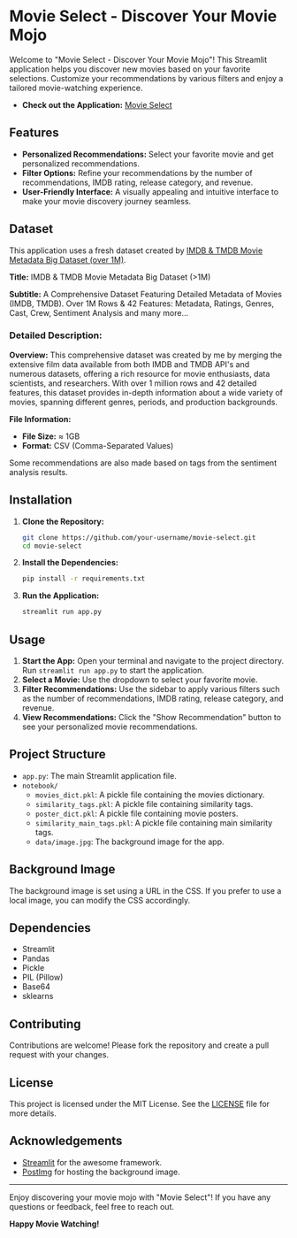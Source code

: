 
# Movie Select - Discover Your Movie Mojo

Welcome to "Movie Select - Discover Your Movie Mojo"! This Streamlit application helps you discover new movies based on your favorite selections. Customize your recommendations by various filters and enjoy a tailored movie-watching experience.

- **Check out the Application:** [Movie Select](https://huggingface.co/spaces/Shubham235/MovieSelect)

## Features

- **Personalized Recommendations:** Select your favorite movie and get personalized recommendations.
- **Filter Options:** Refine your recommendations by the number of recommendations, IMDB rating, release category, and revenue.
- **User-Friendly Interface:** A visually appealing and intuitive interface to make your movie discovery journey seamless.

## Dataset

This application uses a fresh dataset created by [IMDB & TMDB Movie Metadata Big Dataset (over 1M)](https://www.kaggle.com/datasets/shubhamchandra235/imdb-and-tmdb-movie-metadata-big-dataset-1m).

**Title:** IMDB & TMDB Movie Metadata Big Dataset (>1M)

**Subtitle:** A Comprehensive Dataset Featuring Detailed Metadata of Movies (IMDB, TMDB). Over 1M Rows & 42 Features: Metadata, Ratings, Genres, Cast, Crew, Sentiment Analysis and many more…

### Detailed Description:

**Overview:** This comprehensive dataset was created by me by merging the extensive film data available from both IMDB and TMDB API's and numerous datasets, offering a rich resource for movie enthusiasts, data scientists, and researchers. With over 1 million rows and 42 detailed features, this dataset provides in-depth information about a wide variety of movies, spanning different genres, periods, and production backgrounds.

**File Information:**

- **File Size:** ≈ 1GB
- **Format:** CSV (Comma-Separated Values)

Some recommendations are also made based on tags from the sentiment analysis results.

## Installation

1. **Clone the Repository:**
   ```sh
   git clone https://github.com/your-username/movie-select.git
   cd movie-select
   ```

2. **Install the Dependencies:**
   ```sh
   pip install -r requirements.txt
   ```

3. **Run the Application:**
   ```sh
   streamlit run app.py
   ```

## Usage

1. **Start the App:** Open your terminal and navigate to the project directory. Run `streamlit run app.py` to start the application.
2. **Select a Movie:** Use the dropdown to select your favorite movie.
3. **Filter Recommendations:** Use the sidebar to apply various filters such as the number of recommendations, IMDB rating, release category, and revenue.
4. **View Recommendations:** Click the "Show Recommendation" button to see your personalized movie recommendations.

## Project Structure

- `app.py`: The main Streamlit application file.
- `notebook/`
  - `movies_dict.pkl`: A pickle file containing the movies dictionary.
  - `similarity_tags.pkl`: A pickle file containing similarity tags.
  - `poster_dict.pkl`: A pickle file containing movie posters.
  - `similarity_main_tags.pkl`: A pickle file containing main similarity tags.
  - `data/image.jpg`: The background image for the app.

## Background Image

The background image is set using a URL in the CSS. If you prefer to use a local image, you can modify the CSS accordingly.

## Dependencies

- Streamlit
- Pandas
- Pickle
- PIL (Pillow)
- Base64
- sklearns

## Contributing

Contributions are welcome! Please fork the repository and create a pull request with your changes.

## License

This project is licensed under the MIT License. See the [LICENSE](LICENSE) file for more details.

## Acknowledgements

- [Streamlit](https://streamlit.io/) for the awesome framework.
- [PostImg](https://postimg.cc/) for hosting the background image.

---

Enjoy discovering your movie mojo with "Movie Select"! If you have any questions or feedback, feel free to reach out.

**Happy Movie Watching!**
